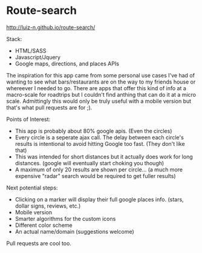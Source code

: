 Route-search
============

http://luiz-n.github.io/route-search/

Stack:

* HTML/SASS
* Javascript/Jquery
* Google maps, directions, and places APIs


The inspiration for this app came from some personal use cases I've had of wanting to see what bars/restaurants are on the way to my friends house or whereever I needed to go.
There are apps that offer this kind of info at a macro-scale for roadtrips but I couldn't find anthing that can do it at a micro scale.
Admittingly this would only be truly useful with a mobile version but that's what pull requests are for ;).

Points of Interest:

* This app is probably about 80% google apis. (Even the circles)
* Every circle is a seperate ajax call. The delay between each circle's results is intentional to avoid hitting Google too fast. (They don't like that)
* This was intended for short distances but it actually does work for long distances. (google will eventually start choking you though)
* A maximum of only 20 results are shown per circle... (a much more expensive "radar" search would be required to get fuller results)

Next potential steps:

* Clicking on a marker will display their full google places info. (stars, dollar signs, reviews, etc.)
* Mobile version
* Smarter algorithms for the custom icons
* Different color scheme
* An actual name/domain (suggestions welcome)

Pull requests are cool too.
